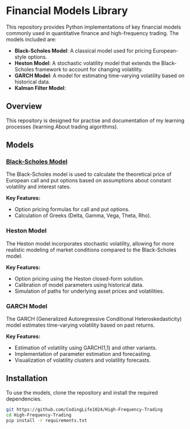 # Financial Models Library

This repository provides Python implementations of key financial models commonly used in quantitative finance and high-frequency trading. The models included are:

- **Black-Scholes Model**: A classical model used for pricing European-style options.
- **Heston Model**: A stochastic volatility model that extends the Black-Scholes framework to account for changing volatility.
- **GARCH Model**: A model for estimating time-varying volatility based on historical data.
- **Kalman Filter Model**: 

## Overview

This repository is designed for practise and documentation of my learning processes (learning About trading algorithms).

## Models

### [Black-Scholes Model](https://github.com/CodingLife1024/High-Frequency-Trading/tree/master/Black%20Scholes%20Model)

The Black-Scholes model is used to calculate the theoretical price of European call and put options based on assumptions about constant volatility and interest rates.

**Key Features:**
- Option pricing formulas for call and put options.
- Calculation of Greeks (Delta, Gamma, Vega, Theta, Rho).

### Heston Model

The Heston model incorporates stochastic volatility, allowing for more realistic modeling of market conditions compared to the Black-Scholes model.

**Key Features:**
- Option pricing using the Heston closed-form solution.
- Calibration of model parameters using historical data.
- Simulation of paths for underlying asset prices and volatilities.

### GARCH Model

The GARCH (Generalized Autoregressive Conditional Heteroskedasticity) model estimates time-varying volatility based on past returns.

**Key Features:**
- Estimation of volatility using GARCH(1,1) and other variants.
- Implementation of parameter estimation and forecasting.
- Visualization of volatility clusters and volatility forecasts.

## Installation

To use the models, clone the repository and install the required dependencies.

```bash
git https://github.com/CodingLife1024/High-Frequency-Trading
cd High-Frequency-Trading
pip install -r requirements.txt
```
